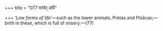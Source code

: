 +++
title = "077 वायोर् अपि"

+++
‘*Low forms of life*’—such as the lower animals, Pretas and
Piśācas;—birth in these, which is full of misery.—(77)
